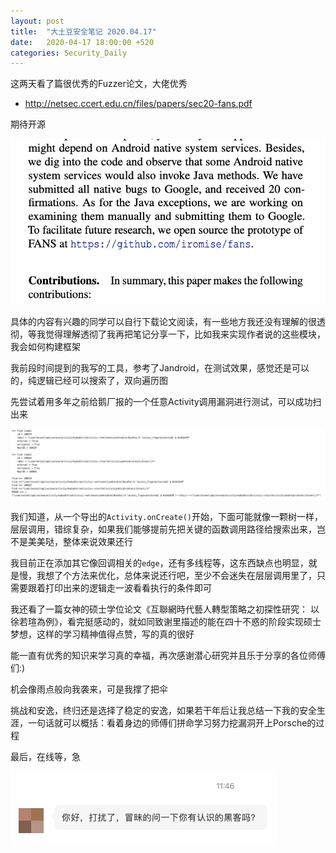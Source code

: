 ```yaml
---
layout: post
title:  "大土豆安全笔记 2020.04.17"
date:   2020-04-17 18:00:00 +520
categories: Security_Daily
---
```


这两天看了篇很优秀的Fuzzer论文，大佬优秀
- http://netsec.ccert.edu.cn/files/papers/sec20-fans.pdf

期待开源

![IMAGE](/assets/resources/80215C4C064303013A2411486FD5316B.jpg)

具体的内容有兴趣的同学可以自行下载论文阅读，有一些地方我还没有理解的很透彻，等我觉得理解透彻了我再把笔记分享一下，比如我来实现作者说的这些模块，我会如何构建框架

我前段时间提到的我写的工具，参考了Jandroid，在测试效果，感觉还是可以的，纯逻辑已经可以搜索了，双向遍历图

先尝试着用多年之前给鹅厂报的一个任意Activity调用漏洞进行测试，可以成功扫出来

![IMAGE](/assets/resources/493D1DDBADBF24343A92E5B03E7D9ACA.jpg)

我们知道，从一个导出的`Activity.onCreate()`开始，下面可能就像一颗树一样，层层调用，错综复杂，如果我们能够提前先把关键的函数调用路径给搜索出来，岂不是美美哒，整体来说效果还行

我目前正在添加其它像回调相关的`edge`，还有多线程等，这东西缺点也明显，就是慢，我想了个方法来优化，总体来说还行吧，至少不会迷失在层层调用里了，只需要跟着打印出来的逻辑走一波看看执行的条件即可

我还看了一篇女神的硕士学位论文《互聯網時代藝人轉型策略之初探性研究： 以徐若瑄為例》，看完挺感动的，就如同致谢里描述的能在四十不惑的阶段实现硕士梦想，这样的学习精神值得点赞，写的真的很好

能一直有优秀的知识来学习真的幸福，再次感谢潜心研究并且乐于分享的各位师傅们:)

机会像雨点般向我袭来，可是我撑了把伞

挑战和安逸，终归还是选择了稳定的安逸，如果若干年后让我总结一下我的安全生涯，一句话就可以概括：看着身边的师傅们拼命学习努力挖漏洞开上Porsche的过程

最后，在线等，急

![IMAGE](/assets/resources/EDF708E08D609A2464B760E11927B1B7.jpg)